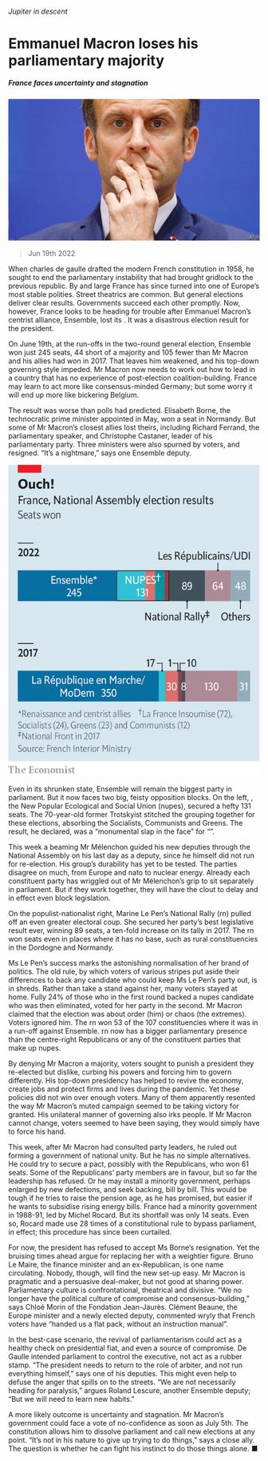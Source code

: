 ###### Jupiter in descent

# Emmanuel Macron loses his parliamentary majority 

##### France faces uncertainty and stagnation 

![image](images/20220625_EUP001.jpg) 

> Jun 19th 2022 

When charles de gaulle drafted the modern French constitution in 1958, he sought to end the parliamentary instability that had brought gridlock to the previous republic. By and large France has since turned into one of Europe’s most stable polities. Street theatrics are common. But general elections deliver clear results. Governments succeed each other promptly. Now, however, France looks to be heading for trouble after Emmanuel Macron’s centrist alliance, Ensemble, lost its . It was a disastrous election result for the president.

On June 19th, at the run-offs in the two-round general election, Ensemble won just 245 seats, 44 short of a majority and 105 fewer than Mr Macron and his allies had won in 2017. That leaves him weakened, and his top-down governing style impeded. Mr Macron now needs to work out how to lead in a country that has no experience of post-election coalition-building. France may learn to act more like consensus-minded Germany; but some worry it will end up more like bickering Belgium.

The result was worse than polls had predicted. Elisabeth Borne, the technocratic prime minister appointed in May, won a seat in Normandy. But some of Mr Macron’s closest allies lost theirs, including Richard Ferrand, the parliamentary speaker, and Christophe Castaner, leader of his parliamentary party. Three ministers were also spurned by voters, and resigned. “It’s a nightmare,” says one Ensemble deputy. 

![image](images/20220625_EUC789.png) 


Even in its shrunken state, Ensemble will remain the biggest party in parliament. But it now faces two big, feisty opposition blocks. On the left, , the New Popular Ecological and Social Union (nupes), secured a hefty 131 seats. The 70-year-old former Trotskyist stitched the grouping together for these elections, absorbing the Socialists, Communists and Greens. The result, he declared, was a “monumental slap in the face” for “”. 

This week a beaming Mr Mélenchon guided his new deputies through the National Assembly on his last day as a deputy, since he himself did not run for re-election. His group’s durability has yet to be tested. The parties disagree on much, from Europe and nato to nuclear energy. Already each constituent party has wriggled out of Mr Mélenchon’s grip to sit separately in parliament. But if they work together, they will have the clout to delay and in effect even block legislation.

On the populist-nationalist right, Marine Le Pen’s National Rally (rn) pulled off an even greater electoral coup. She secured her party’s best legislative result ever, winning 89 seats, a ten-fold increase on its tally in 2017. The rn won seats even in places where it has no base, such as rural constituencies in the Dordogne and Normandy. 

Ms Le Pen’s success marks the astonishing normalisation of her brand of politics. The old rule, by which voters of various stripes put aside their differences to back any candidate who could keep Ms Le Pen’s party out, is in shreds. Rather than take a stand against her, many voters stayed at home. Fully 24% of those who in the first round backed a nupes candidate who was then eliminated, voted for her party in the second. Mr Macron claimed that the election was about order (him) or chaos (the extremes). Voters ignored him. The rn won 53 of the 107 constituencies where it was in a run-off against Ensemble. rn now has a bigger parliamentary presence than the centre-right Republicans or any of the constituent parties that make up nupes. 

By denying Mr Macron a majority, voters sought to punish a president they re-elected but dislike, curbing his powers and forcing him to govern differently. His top-down presidency has helped to revive the economy, create jobs and protect firms and lives during the pandemic. Yet these policies did not win over enough voters. Many of them apparently resented the way Mr Macron’s muted campaign seemed to be taking victory for granted. His unilateral manner of governing also irks people. If Mr Macron cannot change, voters seemed to have been saying, they would simply have to force his hand. 

This week, after Mr Macron had consulted party leaders, he ruled out forming a government of national unity. But he has no simple alternatives. He could try to secure a pact, possibly with the Republicans, who won 61 seats. Some of the Republicans’ party members are in favour, but so far the leadership has refused. Or he may install a minority government, perhaps enlarged by new defections, and seek backing, bill by bill. This would be tough if he tries to raise the pension age, as he has promised, but easier if he wants to subsidise rising energy bills. France had a minority government in 1988-91, led by Michel Rocard. But its shortfall was only 14 seats. Even so, Rocard made use 28 times of a constitutional rule to bypass parliament, in effect; this procedure has since been curtailed.

For now, the president has refused to accept Ms Borne’s resignation. Yet the bruising times ahead argue for replacing her with a weightier figure. Bruno Le Maire, the finance minister and an ex-Republican, is one name circulating. Nobody, though, will find the new set-up easy. Mr Macron is pragmatic and a persuasive deal-maker, but not good at sharing power. Parliamentary culture is confrontational, theatrical and divisive. “We no longer have the political culture of compromise and consensus-building,” says Chloé Morin of the Fondation Jean-Jaurès. Clément Beaune, the Europe minister and a newly elected deputy, commented wryly that French voters have “handed us a flat pack, without an instruction manual”.

In the best-case scenario, the revival of parliamentarism could act as a healthy check on presidential fiat, and even a source of compromise. De Gaulle intended parliament to control the executive, not act as a rubber stamp. “The president needs to return to the role of arbiter, and not run everything himself,” says one of his deputies. This might even help to defuse the anger that spills on to the streets. “We are not necessarily heading for paralysis,” argues Roland Lescure, another Ensemble deputy; “But we will need to learn new habits.”

A more likely outcome is uncertainty and stagnation. Mr Macron’s government could face a vote of no-confidence as soon as July 5th. The constitution allows him to dissolve parliament and call new elections at any point. “It’s not in his nature to give up trying to do things,” says a close ally. The question is whether he can fight his instinct to do those things alone. ■

